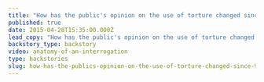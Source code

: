 ```yaml
---
title: "How has the public's opinion on the use of torture changed since 9/11?"
published: true
date: 2015-04-28T15:35:00.000Z
lead_copy: "How has the public's opinion on the use of torture changed over the years since 9/11? A special report: "
backstory_type: backstory
video: anatomy-of-an-interrogation
type: backstories
slug: how-has-the-publics-opinion-on-the-use-of-torture-changed-since-911
---
```



